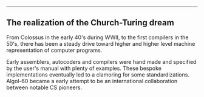 
---

## The realization of the Church-Turing dream

From Colossus in the early 40's during WWII, to the first compilers  in the 50's,
there has been a steady drive toward higher and higher level machine
representation  of  computer programs.

Early assemblers, autocoders and compilers were hand made and specified by the
user's manual with plenty of examples. These bespoke implementations eventually
led to a clamoring for some standardizations. Algol-60 became a early attempt
to  be an international collaboration between notable CS pioneers.
